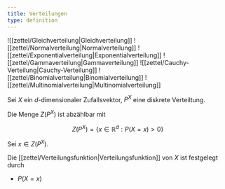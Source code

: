 ```yaml
---
title: Verteilungen
type: definition
---
```


![[zettel/Gleichverteilung|Gleichverteilung]]
![[zettel/Normalverteilung|Normalverteilung]]
![[zettel/Exponentialverteilung|Exponentialverteilung]]
![[zettel/Gammaverteilung|Gammaverteilung]]
![[zettel/Cauchy-Verteilung|Cauchy-Verteilung]]
![[zettel/Binomialverteilung|Binomialverteilung]]
![[zettel/Multinomialverteilung|Multinomialverteilung]]

Sei $X$ ein $d$-dimensionaler Zufallsvektor, $P^X$ eine diskrete Verteiltung.

Die Menge $Z(P^X)$ ist abzählbar mit

$$
	Z(P^X) = \{ x \in \mathbb{R}^d : P(X = x) > 0 \}
$$

Sei $x \in Z(P^X)$.

Die [[zettel/Verteilungsfunktion|Verteilungsfunktion]] von $X$ ist festgelegt durch
- $P(X = x)$